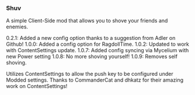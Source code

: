 ### Shuv
A simple Client-Side mod that allows you to shove your friends and enemies.

0.2.1: Added a new config option thanks to a suggestion from Adler on Github!
1.0.0: Added a config option for RagdollTime.
1.0.2: Updated to work with ContentSettings update.
1.0.7: Added config syncing via Mycelium with new Power setting 
1.0.8: No more shoving yourself!
1.0.9: Removes self shoving.

Utilizes ContentSettings to allow the push key to be configured under Modded settings.
Thanks to CommanderCat and dhkatz for their amazing work on ContentSettings!